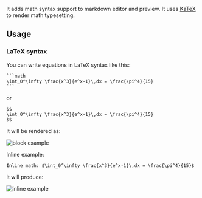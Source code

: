 It adds math syntax support to markdown editor and preview.
It uses [KaTeX](https://katex.org/) to render math typesetting.

## Usage

### LaTeX syntax

You can write equations in LaTeX syntax like this:

    ```math
    \int_0^\infty \frac{x^3}{e^x-1}\,dx = \frac{\pi^4}{15}
    ```

or

    $$
    \int_0^\infty \frac{x^3}{e^x-1}\,dx = \frac{\pi^4}{15}
    $$

It will be rendered as:

![block example](https://github.com/inkdropapp/inkdrop-math/raw/master/docs/images/example-01.png)

Inline example:

    Inline math: $\int_0^\infty \frac{x^3}{e^x-1}\,dx = \frac{\pi^4}{15}$

It will produce:

![inline example](https://github.com/inkdropapp/inkdrop-math/raw/master/docs/images/example-02.png)
